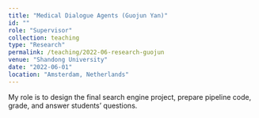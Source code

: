 ```yaml
---
title: "Medical Dialogue Agents (Guojun Yan)"
id: ""
role: "Supervisor"
collection: teaching
type: "Research"
permalink: /teaching/2022-06-research-guojun
venue: "Shandong University"
date: "2022-06-01"
location: "Amsterdam, Netherlands"
---
```


My role is to design the final search engine project, prepare pipeline code, grade, and answer students’ questions.